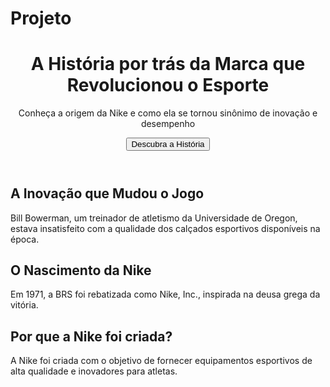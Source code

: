 # Projeto
<!DOCTYPE html>
<html lang="pt-br">
<head>
    <meta charset="UTF-8">
    <meta name="viewport" content="width=device-width, initial-scale=1.0">
    <title>A Origem da Nike</title>
    <link rel="stylesheet" href="styles.css">
</head>
<body>
    <header>
        <h1>A História por trás da Marca que Revolucionou o Esporte</h1>
        <p>Conheça a origem da Nike e como ela se tornou sinônimo de inovação e desempenho</p>
        <button>Descubra a História</button>
    </header>
    <main>
        <section>
            <h2>A Inovação que Mudou o Jogo</h2>
            <p>Bill Bowerman, um treinador de atletismo da Universidade de Oregon, estava insatisfeito com a qualidade dos calçados esportivos disponíveis na época.</p>
        </section>
        <section>
            <h2>O Nascimento da Nike</h2>
            <p>Em 1971, a BRS foi rebatizada como Nike, Inc., inspirada na deusa grega da vitória.</p>
        </section>
        <section>
            <h2>Por que a Nike foi criada?</h2>
            <p>A Nike foi criada com o objetivo de fornecer equipamentos esportivos de alta qualidade e inovadores para atletas.</p>
        </section>
    </main>
    <script src="script.js"></script>
</body>
</html>
